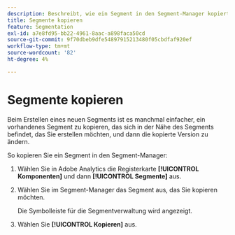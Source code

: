 ```yaml
---
description: Beschreibt, wie ein Segment in den Segment-Manager kopiert wird
title: Segmente kopieren
feature: Segmentation
exl-id: a7e8fd95-bb22-4961-8aac-a898faca50cd
source-git-commit: 9f70dbeb9dfe54897915213480f05cbdfaf920ef
workflow-type: tm+mt
source-wordcount: '82'
ht-degree: 4%

---
```


# Segmente kopieren

Beim Erstellen eines neuen Segments ist es manchmal einfacher, ein vorhandenes Segment zu kopieren, das sich in der Nähe des Segments befindet, das Sie erstellen möchten, und dann die kopierte Version zu ändern.

So kopieren Sie ein Segment in den Segment-Manager:

1. Wählen Sie in Adobe Analytics die Registerkarte **[!UICONTROL Komponenten]** und dann **[!UICONTROL Segmente]** aus.

1. Wählen Sie im Segment-Manager das Segment aus, das Sie kopieren möchten.

   Die Symbolleiste für die Segmentverwaltung wird angezeigt.

1. Wählen Sie **[!UICONTROL Kopieren]** aus.
